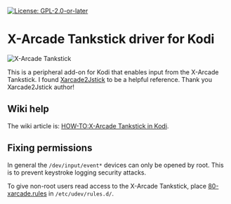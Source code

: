 [![License: GPL-2.0-or-later](https://img.shields.io/badge/License-GPL%20v2+-blue.svg)](LICENSE.md)

# X-Arcade Tankstick driver for Kodi

![X-Arcade Tankstick](peripheral.xarcade/resources/icon.png)

This is a peripheral add-on for Kodi that enables input from the X-Arcade Tankstick. I found [Xarcade2Jstick](https://github.com/petrockblog/Xarcade2Jstick) to be a helpful reference. Thank you Xarcade2Jstick author!

## Wiki help

The wiki article is: [HOW-TO:X-Arcade Tankstick in Kodi](https://kodi.wiki/view/HOW-TO:X-Arcade_Tankstick_in_Kodi).

## Fixing permissions

In general the `/dev/input/event*` devices can only be opened by root. This is to prevent keystroke logging security attacks.

To give non-root users read access to the X-Arcade Tankstick, place [80-xarcade.rules](rules/80-xarcade.rules) in `/etc/udev/rules.d/`.
